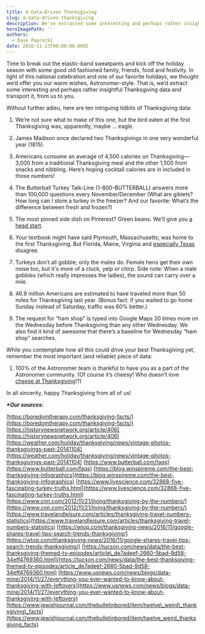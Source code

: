 ```yaml
---
title: A Data-Driven Thanksgiving
slug: a-data-driven-thanksgiving
description: We've extracted some interesting and perhaps rather insightful Thanksgiving data to transport from us to you.
heroImagePath: ''
authors:
  - Dave Paprocki
date: 2016-11-23T00:00:00.000Z
---
```


Time to break out the elastic-band sweatpants and kick off the holiday season with some good old fashioned family, friends, food and festivity. In light of this national celebration and one of our favorite holidays, we thought we’d offer you our warm wishes, Astronomer-style. That is, we’d extract some interesting and perhaps rather insightful Thanksgiving data and transport it, from us to you.

Without further adieu, here are ten intriguing tidbits&nbsp;of Thanksgiving data:

1. We’re not sure what to make of this one, but the bird eaten at the first Thanksgiving was, apparently, maybe … eagle.

1. James Madison once declared two Thanksgivings in one very wonderful year (1815).

1. Americans consume an average of 4,500 calories on Thanksgiving—3,000 from a traditional Thanksgiving meal and the other 1,500 from snacks and nibbling. Here’s hoping cocktail calories are in included in those numbers!

1. The Butterball Turkey Talk-Line&nbsp;(1-800-BUTTERBALL) answers more than 100,000 questions every November/December (What are giblets? How long can I store a turkey in the freezer? And our favorite: What’s the difference between fresh and frozen?)

1. The most pinned side dish on Pinterest? Green beans. We’ll give you [a head start](https://www.pinterest.com/search/pins/?q=greenbeans&rs=typed&term_meta%5B%5D=green%7Ctyped&term_meta%5B%5D=beans%7Ctyped).

1. Your textbook might have said Plymouth, Massachusetts, was home to the first Thanksgiving. But Florida, Maine, Virginia and [especially Texas](https://texasalmanac.com/topics/history/timeline/first-thanksgiving) disagree.

1. Turkeys don’t all gobble; only the males do. Female hens get their own noise too, but it's more of a cluck, yelp or chirp. Side note: When a male gobbles (which really impresses the ladies), the sound&nbsp;can carry over a mile.

1. 46.9 million Americans are estimated to have traveled more than 50 miles for Thanksgiving last year. (Bonus fact: if you waited to go home Sunday instead of Saturday, traffic was 60% better.)

1. The request for “ham shop” is typed into Google Maps 20 times more on the Wednesday before Thanksgiving than any other Wednesday. We also find it kind of awesome that there’s a baseline for Wednesday “ham shop” searches.

While you contemplate how all this could drive your best Thanksgiving yet, remember the most important (and reliable) piece of data:

1. 100% of the Astronomer team is thankful to have you as a part of the Astronomer community. (Of course it’s cheesy! Who doesn’t love [cheese at Thanksgiving](https://www.bustle.com/articles/49177-11-cheesy-recipes-to-make-sure-this-is-the-best-thanksgiving-youve-ever-had)!?)

In all sincerity, happy Thanksgiving from all of us!

**_\*Our sources:_**

[https://boredomtherapy.com/thanksgiving-facts/](https://boredomtherapy.com/thanksgiving-facts/) [https://historynewsnetwork.org/article/406](https://historynewsnetwork.org/article/406) [https://weather.com/holiday/thanksgiving/news/vintage-photos-thanksgivings-past-20141104](https://weather.com/holiday/thanksgiving/news/vintage-photos-thanksgivings-past-20141104) [https://www.butterball.com/faqs](https://www.butterball.com/faqs) [https://blog.winspireme.com/the-best-thanksgiving-infographics](https://blog.winspireme.com/the-best-thanksgiving-infographics) [https://www.livescience.com/32868-five-fascinating-turkey-truths.html](https://www.livescience.com/32868-five-fascinating-turkey-truths.html) [https://www.cnn.com/2012/11/21/living/thanksgiving-by-the-numbers/](https://www.cnn.com/2012/11/21/living/thanksgiving-by-the-numbers/) [https://www.travelandleisure.com/articles/thanksgiving-travel-numbers-statistics](https://www.travelandleisure.com/articles/thanksgiving-travel-numbers-statistics) [https://wtop.com/thanksgiving-news/2016/11/google-shares-travel-tips-search-trends-thanksgiving/](https://wtop.com/thanksgiving-news/2016/11/google-shares-travel-tips-search-trends-thanksgiving/) [https://tucson.com/news/data/the-best-thanksgiving-themed-tv-episodes/article\_de7adeef-2660-5bad-9d58-34eff4769360.html](https://tucson.com/news/data/the-best-thanksgiving-themed-tv-episodes/article_de7adeef-2660-5bad-9d58-34eff4769360.html) [https://www.usnews.com/news/blogs/data-mine/2014/11/27/everything-you-ever-wanted-to-know-about-thanksgiving-with-leftovers](https://www.usnews.com/news/blogs/data-mine/2014/11/27/everything-you-ever-wanted-to-know-about-thanksgiving-with-leftovers) [https://www.jewishjournal.com/thebulletinbored/item/twelve\_weird\_thanksgiving\_facts](https://www.jewishjournal.com/thebulletinbored/item/twelve_weird_thanksgiving_facts)&nbsp;

